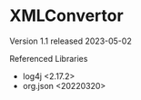 # XMLConvertor

Version 1.1 released 2023-05-02

Referenced Libraries
  - log4j <2.17.2>
  - org.json <20220320>

